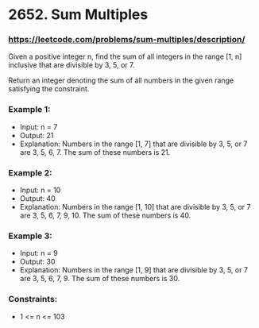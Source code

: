 # 2652. Sum Multiples
### https://leetcode.com/problems/sum-multiples/description/

Given a positive integer n, find the sum of all integers in the range [1, n] inclusive that are divisible by 3, 5, or 7.

Return an integer denoting the sum of all numbers in the given range satisfying the constraint.

### Example 1:
 - Input: n = 7
 - Output: 21
 - Explanation: Numbers in the range [1, 7] that are divisible by 3, 5, or 7 are 3, 5, 6, 7. The sum of these numbers is 21.

### Example 2:
 - Input: n = 10
 - Output: 40
 - Explanation: Numbers in the range [1, 10] that are divisible by 3, 5, or 7 are 3, 5, 6, 7, 9, 10. The sum of these numbers is 40.

### Example 3:
 - Input: n = 9
 - Output: 30 
 - Explanation: Numbers in the range [1, 9] that are divisible by 3, 5, or 7 are 3, 5, 6, 7, 9. The sum of these numbers is 30.
### Constraints:
 - 1 <= n <= 103

 

